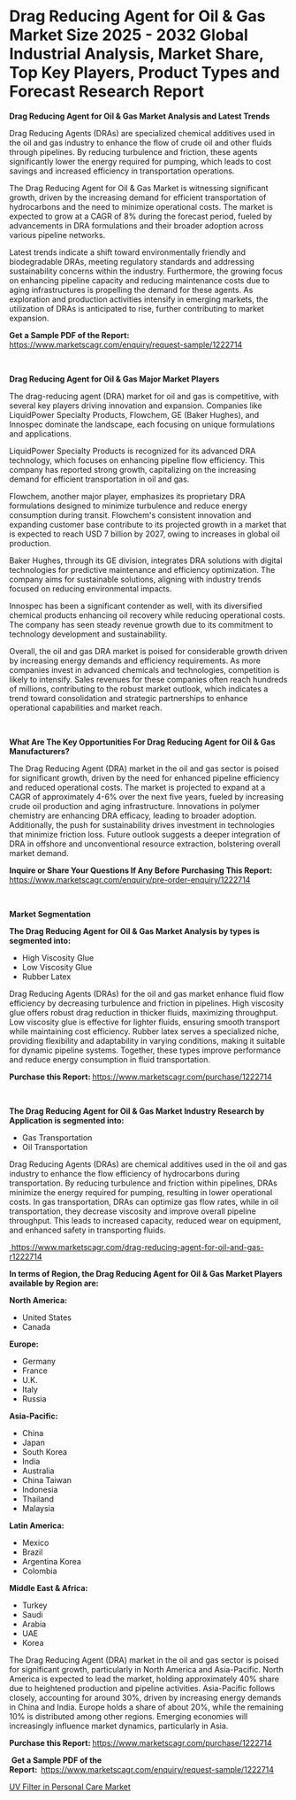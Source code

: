 <p><h1>Drag Reducing Agent for Oil & Gas Market Size 2025 - 2032 Global Industrial Analysis, Market Share, Top Key Players, Product Types and Forecast Research Report</h1></p><p><strong>Drag Reducing Agent for Oil & Gas Market Analysis and Latest Trends</strong></p>
<p><p>Drag Reducing Agents (DRAs) are specialized chemical additives used in the oil and gas industry to enhance the flow of crude oil and other fluids through pipelines. By reducing turbulence and friction, these agents significantly lower the energy required for pumping, which leads to cost savings and increased efficiency in transportation operations. </p><p>The Drag Reducing Agent for Oil & Gas Market is witnessing significant growth, driven by the increasing demand for efficient transportation of hydrocarbons and the need to minimize operational costs. The market is expected to grow at a CAGR of 8% during the forecast period, fueled by advancements in DRA formulations and their broader adoption across various pipeline networks. </p><p>Latest trends indicate a shift toward environmentally friendly and biodegradable DRAs, meeting regulatory standards and addressing sustainability concerns within the industry. Furthermore, the growing focus on enhancing pipeline capacity and reducing maintenance costs due to aging infrastructures is propelling the demand for these agents. As exploration and production activities intensify in emerging markets, the utilization of DRAs is anticipated to rise, further contributing to market expansion.</p></p>
<p><strong>Get a Sample PDF of the Report:&nbsp;</strong> <a href="https://www.marketscagr.com/enquiry/request-sample/1222714?utm_campaign=3222&utm_medium=2&utm_source=Github&utm_content=ia&utm_term=04042025&utm_id=drag-reducing-agent-for-oil-gas">https://www.marketscagr.com/enquiry/request-sample/1222714</a></p>
<p>&nbsp;</p>
<p><strong>Drag Reducing Agent for Oil & Gas Major Market Players</strong></p>
<p><p>The drag-reducing agent (DRA) market for oil and gas is competitive, with several key players driving innovation and expansion. Companies like LiquidPower Specialty Products, Flowchem, GE (Baker Hughes), and Innospec dominate the landscape, each focusing on unique formulations and applications.</p><p>LiquidPower Specialty Products is recognized for its advanced DRA technology, which focuses on enhancing pipeline flow efficiency. This company has reported strong growth, capitalizing on the increasing demand for efficient transportation in oil and gas.</p><p>Flowchem, another major player, emphasizes its proprietary DRA formulations designed to minimize turbulence and reduce energy consumption during transit. Flowchem's consistent innovation and expanding customer base contribute to its projected growth in a market that is expected to reach USD 7 billion by 2027, owing to increases in global oil production.</p><p>Baker Hughes, through its GE division, integrates DRA solutions with digital technologies for predictive maintenance and efficiency optimization. The company aims for sustainable solutions, aligning with industry trends focused on reducing environmental impacts.</p><p>Innospec has been a significant contender as well, with its diversified chemical products enhancing oil recovery while reducing operational costs. The company has seen steady revenue growth due to its commitment to technology development and sustainability.</p><p>Overall, the oil and gas DRA market is poised for considerable growth driven by increasing energy demands and efficiency requirements. As more companies invest in advanced chemicals and technologies, competition is likely to intensify. Sales revenues for these companies often reach hundreds of millions, contributing to the robust market outlook, which indicates a trend toward consolidation and strategic partnerships to enhance operational capabilities and market reach.</p></p>
<p>&nbsp;</p>
<p><strong>What Are The Key Opportunities For Drag Reducing Agent for Oil & Gas Manufacturers?</strong></p>
<p><p>The Drag Reducing Agent (DRA) market in the oil and gas sector is poised for significant growth, driven by the need for enhanced pipeline efficiency and reduced operational costs. The market is projected to expand at a CAGR of approximately 4-6% over the next five years, fueled by increasing crude oil production and aging infrastructure. Innovations in polymer chemistry are enhancing DRA efficacy, leading to broader adoption. Additionally, the push for sustainability drives investment in technologies that minimize friction loss. Future outlook suggests a deeper integration of DRA in offshore and unconventional resource extraction, bolstering overall market demand.</p></p>
<p><strong>Inquire or Share Your Questions If Any Before Purchasing This Report:</strong> <a href="https://www.marketscagr.com/enquiry/pre-order-enquiry/1222714?utm_campaign=3222&utm_medium=2&utm_source=Github&utm_content=ia&utm_term=04042025&utm_id=drag-reducing-agent-for-oil-gas">https://www.marketscagr.com/enquiry/pre-order-enquiry/1222714</a></p>
<p>&nbsp;</p>
<p><strong>Market Segmentation</strong></p>
<p><strong>The Drag Reducing Agent for Oil & Gas Market Analysis by types is segmented into:</strong></p>
<p><ul><li>High Viscosity Glue</li><li>Low Viscosity Glue</li><li>Rubber Latex</li></ul></p>
<p><p>Drag Reducing Agents (DRAs) for the oil and gas market enhance fluid flow efficiency by decreasing turbulence and friction in pipelines. High viscosity glue offers robust drag reduction in thicker fluids, maximizing throughput. Low viscosity glue is effective for lighter fluids, ensuring smooth transport while maintaining cost efficiency. Rubber latex serves a specialized niche, providing flexibility and adaptability in varying conditions, making it suitable for dynamic pipeline systems. Together, these types improve performance and reduce energy consumption in fluid transportation.</p></p>
<p><strong>Purchase this Report:&nbsp;</strong><a href="https://www.marketscagr.com/purchase/1222714?utm_campaign=3222&utm_medium=2&utm_source=Github&utm_content=ia&utm_term=04042025&utm_id=drag-reducing-agent-for-oil-gas">https://www.marketscagr.com/purchase/1222714</a></p>
<p>&nbsp;</p>
<p><strong>The Drag Reducing Agent for Oil & Gas Market Industry Research by Application is segmented into:</strong></p>
<p><ul><li>Gas Transportation</li><li>Oil Transportation</li></ul></p>
<p><p>Drag Reducing Agents (DRAs) are chemical additives used in the oil and gas industry to enhance the flow efficiency of hydrocarbons during transportation. By reducing turbulence and friction within pipelines, DRAs minimize the energy required for pumping, resulting in lower operational costs. In gas transportation, DRAs can optimize gas flow rates, while in oil transportation, they decrease viscosity and improve overall pipeline throughput. This leads to increased capacity, reduced wear on equipment, and enhanced safety in transporting fluids.</p></p>
<p><a href="https://www.marketscagr.com/drag-reducing-agent-for-oil-and-gas-r1222714?utm_campaign=3222&utm_medium=2&utm_source=Github&utm_content=ia&utm_term=04042025&utm_id=drag-reducing-agent-for-oil-gas">&nbsp;https://www.marketscagr.com/drag-reducing-agent-for-oil-and-gas-r1222714</a></p>
<p><strong>In terms of Region, the Drag Reducing Agent for Oil & Gas Market Players available by Region are:</strong></p>
<p>
    <p> <strong> North America: </strong>
        <ul>
            <li>United States</li>
            <li>Canada</li>
        </ul>
        </p> 
    <p> <strong> Europe: </strong>
        <ul>
            <li>Germany</li>
            <li>France</li>
            <li>U.K.</li>
            <li>Italy</li>
            <li>Russia</li>
        </ul>
        </p> 
    <p> <strong> Asia-Pacific: </strong>
        <ul>
            <li>China</li>
            <li>Japan</li>
            <li>South Korea</li>
            <li>India</li>
            <li>Australia</li>
            <li>China Taiwan</li>
            <li>Indonesia</li>
            <li>Thailand</li>
            <li>Malaysia</li>
        </ul>
        </p> 
    <p> <strong> Latin America: </strong>
        <ul>
            <li>Mexico</li>
            <li>Brazil</li>
            <li>Argentina Korea</li>
            <li>Colombia</li>
        </ul>
        </p> 
    <p> <strong> Middle East & Africa: </strong>
        <ul>
            <li>Turkey</li>
            <li>Saudi</li>
            <li>Arabia</li>
            <li>UAE</li>
            <li>Korea</li>
        </ul>
    </p>
    </p>
<p><p>The Drag Reducing Agent (DRA) market in the oil and gas sector is poised for significant growth, particularly in North America and Asia-Pacific. North America is expected to lead the market, holding approximately 40% share due to heightened production and pipeline activities. Asia-Pacific follows closely, accounting for around 30%, driven by increasing energy demands in China and India. Europe holds a share of about 20%, while the remaining 10% is distributed among other regions. Emerging economies will increasingly influence market dynamics, particularly in Asia.</p></p>
<p><strong>Purchase this Report: </strong><a href="https://www.marketscagr.com/purchase/1222714?utm_campaign=3222&utm_medium=2&utm_source=Github&utm_content=ia&utm_term=04042025&utm_id=drag-reducing-agent-for-oil-gas">https://www.marketscagr.com/purchase/1222714</a></p>
<p>&nbsp;<strong>Get a Sample PDF of the Report:&nbsp;&nbsp;</strong><a href="https://www.marketscagr.com/enquiry/request-sample/1222714?utm_campaign=3222&utm_medium=2&utm_source=Github&utm_content=ia&utm_term=04042025&utm_id=drag-reducing-agent-for-oil-gas">https://www.marketscagr.com/enquiry/request-sample/1222714</a></p>
<p><strong></strong></p>
<p><p><a href="https://github.com/sderolza/Market-Research-Report-List-1/blob/main/uv-filter-in-personal-care-market.md?utm_campaign=3222&utm_medium=2&utm_source=Github&utm_content=ia&utm_term=04042025&utm_id=drag-reducing-agent-for-oil-gas">UV Filter in Personal Care Market</a></p></p>